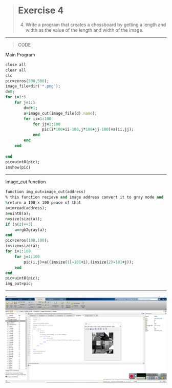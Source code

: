 > # Exercise 4
> 4. Write a program that creates a chessboard by getting a length and width as the value of the length and width of the image.
***
>CODE

Main Program
```ruby
close all
clear all
clc
pic=zeros(500,500);
image_file=dir('*.png');
d=0;
for i=1:5
    for j=1:5
        d=d+1;
        a=image_cut(image_file(d).name);
        for ii=1:100
            for jj=1:100
                pic(i*100+ii-100,j*100+jj-100)=a(ii,jj);
            end
        end    
    end          
    
end 
pic=uint8(pic);
imshow(pic)
```
****
Image_cut function
```ruby
function img_out=image_cut(address)
% this function recieve and image address convert it to gray mode and 
%return a 100 x 100 peace of that 
a=imread(address);
a=uint8(a);
n=size(size(a));
if (n(2)==3)
    a=rgb2gray(a);
end 
pic=zeros(100,100);
imsize=size(a);
for i=1:100
    for j=1:100
        pic(i,j)=a((imsize(1)-101+i),(imsize(2)-101+j));
    end
end
pic=uint8(pic);
img_out=pic;
```
***
![alt text](https://github.com/semnan-university-ai/image-processing-class/blob/370abe6ba2ff129fef601d8408a160d581f9f920/excersiecs/alirezachaji/4/Exce04.png)
